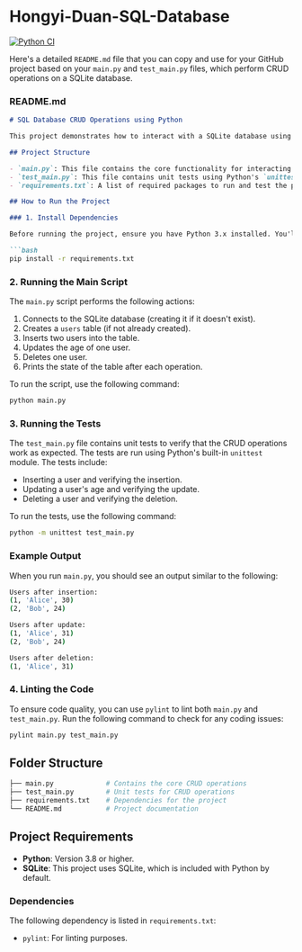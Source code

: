 # Hongyi-Duan-SQL-Database

[![Python CI](https://github.com/nogibjj/Hongyi-Duan-SQL-Database/actions/workflows/hello.yml/badge.svg)](https://github.com/nogibjj/Hongyi-Duan-SQL-Database/actions/workflows/hello.yml)

Here's a detailed `README.md` file that you can copy and use for your GitHub project based on your `main.py` and `test_main.py` files, which perform CRUD operations on a SQLite database.

### README.md

```markdown
# SQL Database CRUD Operations using Python

This project demonstrates how to interact with a SQLite database using Python. The operations include creating a table, inserting data, reading the data, updating records, and deleting records. It also includes unit tests to ensure that the CRUD operations are working as expected.

## Project Structure

- `main.py`: This file contains the core functionality for interacting with the SQLite database. It performs Create, Read, Update, and Delete (CRUD) operations on a `users` table.
- `test_main.py`: This file contains unit tests using Python's `unittest` framework to test the CRUD operations defined in `main.py`.
- `requirements.txt`: A list of required packages to run and test the project.

## How to Run the Project

### 1. Install Dependencies

Before running the project, ensure you have Python 3.x installed. You'll also need `pylint` for linting purposes. To install the dependencies, use the following command:

```bash
pip install -r requirements.txt
```

### 2. Running the Main Script

The `main.py` script performs the following actions:
1. Connects to the SQLite database (creating it if it doesn't exist).
2. Creates a `users` table (if not already created).
3. Inserts two users into the table.
4. Updates the age of one user.
5. Deletes one user.
6. Prints the state of the table after each operation.

To run the script, use the following command:

```bash
python main.py
```

### 3. Running the Tests

The `test_main.py` file contains unit tests to verify that the CRUD operations work as expected. The tests are run using Python's built-in `unittest` module. The tests include:
- Inserting a user and verifying the insertion.
- Updating a user's age and verifying the update.
- Deleting a user and verifying the deletion.

To run the tests, use the following command:

```bash
python -m unittest test_main.py
```

### Example Output

When you run `main.py`, you should see an output similar to the following:

```bash
Users after insertion:
(1, 'Alice', 30)
(2, 'Bob', 24)

Users after update:
(1, 'Alice', 31)
(2, 'Bob', 24)

Users after deletion:
(1, 'Alice', 31)
```

### 4. Linting the Code

To ensure code quality, you can use `pylint` to lint both `main.py` and `test_main.py`. Run the following command to check for any coding issues:

```bash
pylint main.py test_main.py
```

## Folder Structure

```bash
├── main.py             # Contains the core CRUD operations
├── test_main.py        # Unit tests for CRUD operations
├── requirements.txt    # Dependencies for the project
└── README.md           # Project documentation
```

## Project Requirements

- **Python**: Version 3.8 or higher.
- **SQLite**: This project uses SQLite, which is included with Python by default.

### Dependencies

The following dependency is listed in `requirements.txt`:
- `pylint`: For linting purposes.

